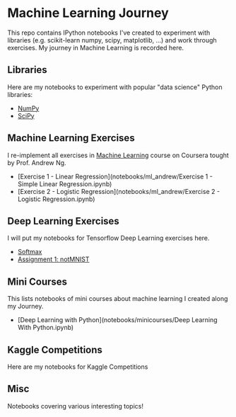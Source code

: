 # Machine Learning Journey

This repo contains IPython notebooks I've created to experiment with libraries (e.g. scikit-learn numpy, scipy, matplotlib, ...) and work through exercises. My journey in Machine Learning is recorded here.

## Libraries

Here are my notebooks to experiment with popular "data science" Python libraries:

- [NumPy](notebooks/libraries/NumPy.ipynb)
- [SciPy](notebooks/libraries/SciPy.ipynb)


## Machine Learning Exercises

I re-implement all exercises in [Machine Learning](https://www.coursera.org/learn/machine-learning) course on Coursera tought by Prof. Andrew Ng.

- [Exercise 1 - Linear Regression](notebooks/ml_andrew/Exercise 1 - Simple Linear Regression.ipynb)
- [Exercise 2 - Logistic Regression](notebooks/ml_andrew/Exercise 2 - Logistic Regression.ipynb)


## Deep Learning Exercises

I will put my notebooks for Tensorflow Deep Learning exercises here.
- [Softmax](notebooks/tensorflow/Softmax.ipynb)
- [Assignment 1: notMNIST](notebooks/tensorflow/Assignment_1_notmnist.ipynb)


## Mini Courses

This lists notebooks of mini courses about machine learning I created along my Journey.

- [Deep Learning with Python](notebooks/minicourses/Deep Learning With Python.ipynb)


## Kaggle Competitions

Here are my notebooks for Kaggle Competitions

## Misc
Notebooks covering various interesting topics!

